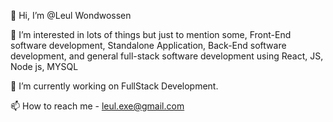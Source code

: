 👋 Hi, I’m @Leul Wondwossen

👀 I’m interested in lots of things but just to mention some, Front-End software development, Standalone Application, Back-End software development, and general full-stack software development using React, JS, Node js, MYSQL

🌱 I’m currently working on FullStack Development.

📫 How to reach me - leul.exe@gmail.com
